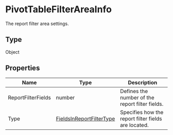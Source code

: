# PivotTableFilterAreaInfo

The report filter area settings.

## Type

Object

## Properties

| Name | Type | Description |
| ---- | ---- | ----------- |
| ReportFilterFields | number | Defines the number of the report filter fields. |
| Type | [FieldsInReportFilterType](../Enumeration/FieldsInReportFilterType.md) | Specifies how the report filter fields are located. |
